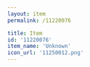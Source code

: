 ```yaml
---
layout: item
permalink: /11220076

title: Item
id: '11220076'
item_name: 'Unknown'
icon_url: '11250012.png'
---
```

